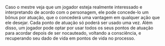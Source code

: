 Caso o mestre veja que um jogador esteja realmente interessado e interpretando de acordo com o personagem, ele pode concede-lo um bônus por atuação, que o concederá uma vantagem em qualquer ação que ele desejar. Cada ponto de atuação só poderá ser usado uma vez. Além disso, um jogador pode optar por usar todos os seus pontos de atuação para acordar depois de ser nocauteado, voltando a consciência, e recuperando seu dado de vida em pontos de vida no processo.